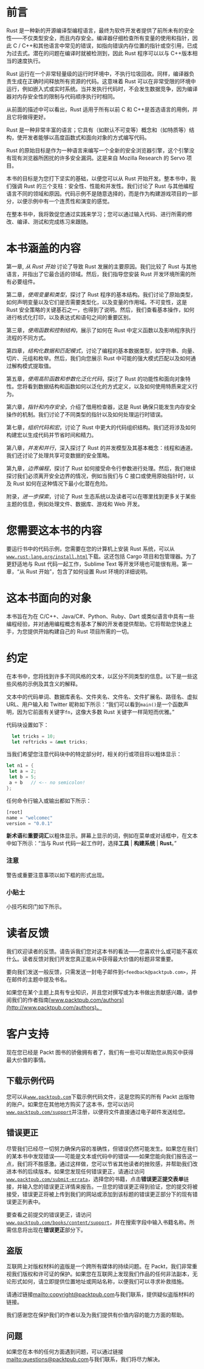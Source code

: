 # 前言

Rust 是一种新的开源编译型编程语言，最终为软件开发者提供了前所未有的安全性——不仅类型安全，而且内存安全。编译器仔细检查所有变量的使用和指针，因此 C / C++和其他语言中常见的错误，如指向错误内存位置的指针或空引用，已成为过去式。潜在的问题在编译时就被检测到，因此 Rust 程序可以以与 C++版本相当的速度执行。

Rust 运行在一个非常轻量级的运行时环境中，不执行垃圾回收。同样，编译器负责生成在正确时间释放所有资源的代码。这意味着 Rust 可以在非常受限的环境中运行，例如嵌入式或实时系统。当并发执行代码时，不会发生数据竞争，因为编译器对内存安全性的限制与代码顺序执行时相同。

从前面的描述中可以看出，Rust 适用于所有以前 C 和 C++是首选语言的用例，并且它将做得更好。

Rust 是一种非常丰富的语言；它具有（如默认不可变等）概念和（如特质等）结构，使开发者能够以高度函数式和面向对象的方式编写代码。

Rust 的原始目标是作为一种语言来编写一个全新的安全浏览器引擎，这个引擎没有现有浏览器所困扰的许多安全漏洞。这是来自 Mozilla Research 的 Servo 项目。

本书的目标是为您打下坚实的基础，以便您可以从 Rust 开始开发。整本书中，我们强调 Rust 的三个支柱：安全性、性能和并发性。我们讨论了 Rust 与其他编程语言不同的领域和原因。代码示例不是随意选择的，而是作为构建游戏项目的一部分，以便示例中有一个连贯性和演变的感觉。

在整本书中，我将敦促您通过实践来学习；您可以通过输入代码、进行所需的修改、编译、测试和完成练习来跟随。

# 本书涵盖的内容

第一章, *从 Rust 开始* 讨论了导致 Rust 发展的主要原因。我们比较了 Rust 与其他语言，并指出了它最合适的领域。然后，我们指导您安装 Rust 开发环境所需的所有必要组件。

第二章，*使用变量和类型*，探讨了 Rust 程序的基本结构。我们讨论了原始类型，如何声明变量以及它们是否需要类型化，以及变量的作用域。不可变性，这是 Rust 安全策略的关键基石之一，也得到了说明。然后，我们查看基本操作，如何进行格式化打印，以及表达式和语句之间的重要区别。

第三章，*使用函数和控制结构*，展示了如何在 Rust 中定义函数以及影响程序执行流程的不同方式。

第四章，*结构化数据和匹配模式*，讨论了编程的基本数据类型，如字符串、向量、切片、元组和枚举。然后，我们向您展示 Rust 中可能的强大模式匹配以及如何通过解构模式提取值。

第五章，*使用高阶函数和参数化泛化代码*，探讨了 Rust 的功能性和面向对象特性。您将看到数据结构和函数如何以泛化的方式定义，以及如何使用特质来定义行为。

第六章，*指针和内存安全*，介绍了借用检查器，这是 Rust 确保只能发生内存安全操作的机制。我们讨论了不同类型的指针以及如何处理运行时错误。

第七章，*组织代码和宏*，讨论了 Rust 中更大的代码组织结构。我们还将涉及如何构建宏以生成代码并节省时间和精力。

第八章，*并发和并行*，深入探讨了 Rust 的并发模型及其基本概念：线程和通道。我们还讨论了处理共享可变数据的安全策略。

第九章，*边界编程*，探讨了 Rust 如何接受命令行参数进行处理。然后，我们继续探讨我们必须离开安全边界的情况，例如当我们与 C 接口或使用原始指针时，以及 Rust 如何在这种情况下最小化潜在危险。

附录，*进一步探索*，讨论了 Rust 生态系统以及读者可以在哪里找到更多关于某些主题的信息，例如处理文件、数据库、游戏和 Web 开发。

# 您需要这本书的内容

要运行书中的代码示例，您需要在您的计算机上安装 Rust 系统，可以从[`www.rust-lang.org/install.html`](http://www.rust-lang.org/install.html)下载。这还包括 Cargo 项目和包管理器。为了更舒适地与 Rust 代码一起工作，Sublime Text 等开发环境也可能很有用。第一章，“从 Rust 开始”，包含了如何设置 Rust 环境的详细说明。

# 这本书面向的对象

本书旨在为在 C/C++、Java/C#、Python、Ruby、Dart 或类似语言中具有一些编程经验，并对通用编程概念有基本了解的开发者提供帮助。它将帮助您快速上手，为您提供开始构建自己的 Rust 项目所需的一切。

# 约定

在本书中，您将找到许多不同风格的文本，以区分不同类型的信息。以下是一些这些风格的示例及其含义的解释。

文本中的代码单词、数据库表名、文件夹名、文件名、文件扩展名、路径名、虚拟 URL、用户输入和 Twitter 昵称如下所示：“我们可以看到`main()`是一个函数声明，因为它前面有关键字`fn`，这像大多数 Rust 关键字一样简短而优雅。”

代码块设置如下：

```rs
  let tricks = 10;
  let reftricks = &mut tricks;
```

当我们希望您注意代码块中的特定部分时，相关的行或项目将以粗体显示：

```rs
let n1 = {
 let a = 2;
 let b = 5;
 a + b   // <-- no semicolon!
};

```

任何命令行输入或输出都如下所示：

```rs
[root]
name = "welcomec"
version = "0.0.1"

```

**新术语**和**重要词汇**以粗体显示。屏幕上显示的词，例如在菜单或对话框中，在文本中如下所示：“当与 Rust 代码一起工作时，选择**工具** | **构建系统** | **Rust**。”

### 注意

警告或重要注意事项以如下框的形式出现。

### 小贴士

小技巧和窍门如下所示。

# 读者反馈

我们欢迎读者的反馈。请告诉我们您对这本书的看法——您喜欢什么或可能不喜欢什么。读者反馈对我们开发您真正能从中获得最大价值的标题非常重要。

要向我们发送一般反馈，只需发送一封电子邮件到`<feedback@packtpub.com>`，并在邮件的主题中提及书名。

如果您在某个主题上具有专业知识，并且您对撰写或为本书做出贡献感兴趣，请参阅我们的作者指南[www.packtpub.com/authors](http://www.packtpub.com/authors)。

# 客户支持

现在您已经是 Packt 图书的骄傲拥有者了，我们有一些可以帮助您从购买中获得最大价值的事情。

## 下载示例代码

您可以从[`www.packtpub.com`](http://www.packtpub.com)下载示例代码文件，这是您购买的所有 Packt 出版物的账户。如果您在其他地方购买了这本书，您可以访问[`www.packtpub.com/support`](http://www.packtpub.com/support)并注册，以便将文件直接通过电子邮件发送给您。

## 错误更正

尽管我们已经尽一切努力确保内容的准确性，但错误仍然可能发生。如果您在我们的某本书中发现错误——可能是文本或代码中的错误——如果您能向我们报告这一点，我们将不胜感激。通过这样做，您可以节省其他读者的挫败感，并帮助我们改进本书的后续版本。如果您发现任何错误更正，请通过访问[`www.packtpub.com/submit-errata`](http://www.packtpub.com/submit-errata)，选择您的书籍，点击**错误更正提交表单**链接，并输入您的错误更正详情来报告。一旦您的错误更正得到验证，您的提交将被接受，错误更正将被上传到我们的网站或添加到该标题的错误更正部分下的现有错误更正列表中。

要查看之前提交的错误更正，请访问[`www.packtpub.com/books/content/support`](https://www.packtpub.com/books/content/support)，并在搜索字段中输入书籍名称。所需信息将出现在**错误更正**部分下。

## 盗版

互联网上对版权材料的盗版是一个跨所有媒体的持续问题。在 Packt，我们非常重视我们版权和许可证的保护。如果您在互联网上发现我们作品的任何非法副本，无论形式如何，请立即提供位置地址或网站名称，以便我们可以寻求补救措施。

请通过链接<mailto:copyright@packtpub.com>与我们联系，提供疑似盗版材料的链接。

我们感谢您在保护我们的作者以及为我们提供有价值内容的能力方面的帮助。

## 问题

如果您在本书的任何方面遇到问题，可以通过链接<mailto:questions@packtpub.com>与我们联系，我们将尽力解决。
